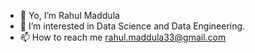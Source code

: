 - 👋 Yo, I’m Rahul Maddula
- 👀 I’m interested in Data Science and Data Engineering.
- 📫 How to reach me rahul.maddula33@gmail.com

<!---
rahulmaddula231/rahulmaddula231 is a ✨ special ✨ repository because its `README.md` (this file) appears on your GitHub profile.
You can click the Preview link to take a look at your changes.
--->
